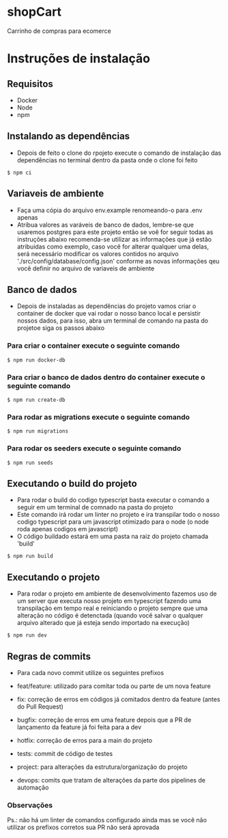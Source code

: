 # shopCart
Carrinho de compras para ecomerce


# Instruções de instalação

## Requisitos
- Docker
- Node
- npm

## Instalando as dependências
- Depois de feito o clone do rpojeto execute o comando de instalação das dependências no terminal dentro da pasta onde o clone foi feito

```
$ npm ci
```



## Variaveis de ambiente
- Faça uma cópia do arquivo env.example renomeando-o para .env apenas
- Atribua valores as varáveis de banco de dados, lembre-se que usaremos postgres para este projeto então se voê for seguir todas as instruções abaixo recomenda-se utilizar 
as informações que já estão atribuidas como exemplo, caso você for alterar qualquer uma delas, será necessário modificar os valores contidos no 
arquivo './src/config/database/config.json' conforme as novas informações qeu você definir no arquivo de variaveis de ambiente 

## Banco de dados
- Depois de instaladas as dependências do projeto vamos criar o container de docker que vai rodar o nosso banco local e persistir nossos dados, 
para isso, abra um terminal de comando na pasta do projetoe siga os passos abaixo

### Para criar o container execute o seguinte comando
    
```
$ npm run docker-db
```


### Para criar o banco de dados dentro do container execute o seguinte comando
 
```
$ npm run create-db
```


### Para rodar as migrations execute o seguinte comando
 
```
$ npm run migrations
```

### Para rodar os seeders execute o seguinte comando
 
```
$ npm run seeds
```


## Executando o build do projeto
- Para rodar o build do codigo typescript basta executar o comando a seguir em um terminal de comnado na pasta do projeto
- Este comando irá rodar um linter no projeto e ira transpilar todo o nosso codigo typescript para um javascript otimizado para o node (o node roda apenas codigos em javascript)
- O código buildado estará em uma pasta na raiz do projeto chamada 'build'


```
$ npm run build
```


## Executando o projeto
- Para rodar o projeto em ambiente de desenvolvimento fazemos uso de um server que executa nosso projeto em typescript fazendo uma transpilação em tempo real e reiniciando o 
projeto sempre que uma alteração no código é detenctada (quando você salvar o qualquer arquivo alterado que já esteja sendo importado na execução)

```
$ npm run dev
```



## Regras de commits
- Para cada novo commit utilize os seguintes prefixos

- feat/feature: utilizado para comitar toda ou parte de um nova feature
- fix: correção de erros em códigos já comitados dentro da feature (antes do Pull Request)
- bugfix: correção de erros em uma feature depois que a PR de lançamento da feature já foi feita para a dev
- hotfix: correção de erros para a main do projeto
- tests: commit de código de testes
- project: para alterações da estrutura/organização do projeto
- devops: comits que tratam de alterações da parte dos pipelines de automação

### Observações
Ps.: não há um linter de comandos configurado ainda mas se você não utilizar os prefixos corretos sua PR não será aprovada